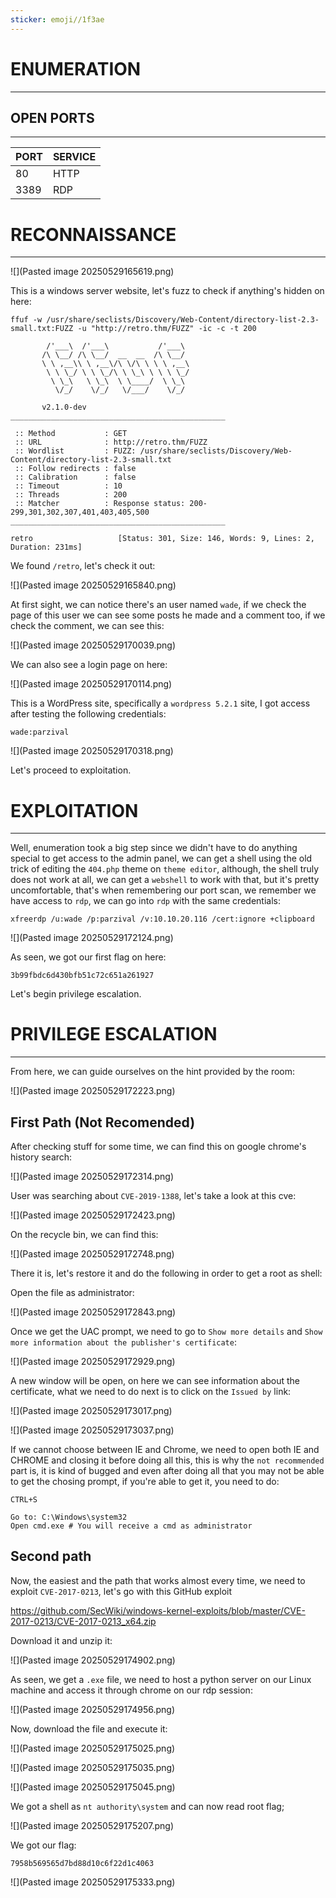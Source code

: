 ```yaml
---
sticker: emoji//1f3ae
---
```

# ENUMERATION
---



## OPEN PORTS
---


| PORT | SERVICE |
| :--- | :------ |
| 80   | HTTP    |
| 3389 | RDP     |



# RECONNAISSANCE
---


![](Pasted image 20250529165619.png)

This is a windows server website, let's fuzz to check if anything's hidden on here:


```
ffuf -w /usr/share/seclists/Discovery/Web-Content/directory-list-2.3-small.txt:FUZZ -u "http://retro.thm/FUZZ" -ic -c -t 200

        /'___\  /'___\           /'___\
       /\ \__/ /\ \__/  __  __  /\ \__/
       \ \ ,__\\ \ ,__\/\ \/\ \ \ \ ,__\
        \ \ \_/ \ \ \_/\ \ \_\ \ \ \ \_/
         \ \_\   \ \_\  \ \____/  \ \_\
          \/_/    \/_/   \/___/    \/_/

       v2.1.0-dev
________________________________________________

 :: Method           : GET
 :: URL              : http://retro.thm/FUZZ
 :: Wordlist         : FUZZ: /usr/share/seclists/Discovery/Web-Content/directory-list-2.3-small.txt
 :: Follow redirects : false
 :: Calibration      : false
 :: Timeout          : 10
 :: Threads          : 200
 :: Matcher          : Response status: 200-299,301,302,307,401,403,405,500
________________________________________________

retro                   [Status: 301, Size: 146, Words: 9, Lines: 2, Duration: 231ms]
```

We found `/retro`, let's check it out:


![](Pasted image 20250529165840.png)


At first sight, we can notice there's an user named `wade`, if we check the page of this user we can see some posts he made and a comment too, if we check the comment, we can see this:

![](Pasted image 20250529170039.png)


We can also see a login page on here:

![](Pasted image 20250529170114.png)

This is a WordPress site, specifically a `wordpress 5.2.1` site, I got access after testing the following credentials:

```
wade:parzival
```

![](Pasted image 20250529170318.png)


Let's proceed to exploitation.


# EXPLOITATION
---


Well, enumeration took a big step since we didn't have to do anything special to get access to the admin panel, we can get a shell using the old trick of editing the `404.php` theme on `theme editor`, although, the shell truly does not work at all, we can get a `webshell` to work with that, but it's pretty uncomfortable, that's when remembering our port scan, we remember we have access to `rdp`, we can go into `rdp` with the same credentials:

```
xfreerdp /u:wade /p:parzival /v:10.10.20.116 /cert:ignore +clipboard
```

![](Pasted image 20250529172124.png)

As seen, we got our first flag on here:

```
3b99fbdc6d430bfb51c72c651a261927
```


Let's begin privilege escalation.



# PRIVILEGE ESCALATION
---


From here, we can guide ourselves on the hint provided by the room:

![](Pasted image 20250529172223.png)

## First Path (Not Recomended)

After checking stuff for some time, we can find this on google chrome's history search:


![](Pasted image 20250529172314.png)

User was searching about `CVE-2019-1388`, let's take a look at this cve:

![](Pasted image 20250529172423.png)

On the recycle bin, we can find this:

![](Pasted image 20250529172748.png)

There it is, let's restore it and do the following in order to get a root as shell:

Open the file as administrator:

![](Pasted image 20250529172843.png)

Once we get the UAC prompt, we need to go to `Show more details` and `Show more information about the publisher's certificate`:

![](Pasted image 20250529172929.png)

A new window will be open, on here we can see information about the certificate, what we need to do next is to click on the `Issued by` link:

![](Pasted image 20250529173017.png)

![](Pasted image 20250529173037.png)

If we cannot choose between IE and Chrome, we need to open both IE and CHROME and closing it before doing all this, this is why the `not recommended` part is, it is kind of bugged and even after doing all that you may not be able to get the chosing prompt, if you're able to get it, you need to do:

```
CTRL+S

Go to: C:\Windows\system32
Open cmd.exe # You will receive a cmd as administrator
```


## Second path


Now, the easiest and the path that works almost every time, we need to exploit `CVE-2017-0213`, let's go with this GitHub exploit

https://github.com/SecWiki/windows-kernel-exploits/blob/master/CVE-2017-0213/CVE-2017-0213_x64.zip


Download it and unzip it:


![](Pasted image 20250529174902.png)

As seen, we get a `.exe` file, we need to host a python server on our Linux machine and access it through chrome on our rdp session:

![](Pasted image 20250529174956.png)

Now, download the file and execute it:


![](Pasted image 20250529175025.png)

![](Pasted image 20250529175035.png)

![](Pasted image 20250529175045.png)

We got a shell as `nt authority\system` and can now read root flag;

![](Pasted image 20250529175207.png)

We got our flag:

```
7958b569565d7bd88d10c6f22d1c4063
```

![](Pasted image 20250529175333.png)

